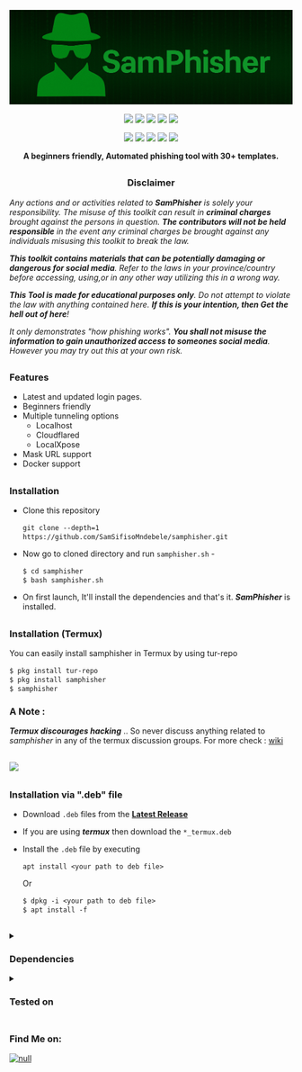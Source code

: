 <!-- SamPhisher -->

<p align="center">
  <img src=".github/misc/logo.png">
</p>

<p align="center">
  <img src="https://img.shields.io/badge/Version-1.1.0-green?style=for-the-badge">
  <img src="https://img.shields.io/github/license/SamSifisoMndebele/samphisher?style=for-the-badge">
  <img src="https://img.shields.io/github/stars/SamSifisoMndebele/samphisher?style=for-the-badge">
  <img src="https://img.shields.io/github/issues/SamSifisoMndebele/samphisher?color=red&style=for-the-badge">
  <img src="https://img.shields.io/github/forks/SamSifisoMndebele/samphisher?color=teal&style=for-the-badge">
</p>

<p align="center">
  <img src="https://img.shields.io/badge/Author-SamSifisoMndebele-blue?style=flat-square">
  <img src="https://img.shields.io/badge/Open%20Source-Yes-darkgreen?style=flat-square">
  <img src="https://img.shields.io/badge/Maintained%3F-Yes-lightblue?style=flat-square">
  <img src="https://img.shields.io/badge/Written%20In-Bash-darkcyan?style=flat-square">
  <img src="https://hits.seeyoufarm.com/api/count/incr/badge.svg?url=https%3A%2F%2Fgithub.com%2FSamSifisoMndebele%2Fsamphisher&title=Visitors&edge_flat=false"/></a>
</p>

<p align="center"><b>A beginners friendly, Automated phishing tool with 30+ templates.</b></p>

##

<h3><p align="center">Disclaimer</p></h3>

<i>Any actions and or activities related to <b>SamPhisher</b> is solely your responsibility. The misuse of this toolkit can result in <b>criminal charges</b> brought against the persons in question. <b>The contributors will not be held responsible</b> in the event any criminal charges be brought against any individuals misusing this toolkit to break the law.

<b>This toolkit contains materials that can be potentially damaging or dangerous for social media</b>. Refer to the laws in your province/country before accessing, using,or in any other way utilizing this in a wrong way.

<b>This Tool is made for educational purposes only</b>. Do not attempt to violate the law with anything contained here. <b>If this is your intention, then Get the hell out of here</b>!

It only demonstrates "how phishing works". <b>You shall not misuse the information to gain unauthorized access to someones social media</b>. However you may try out this at your own risk.</i>

##

### Features

- Latest and updated login pages.
- Beginners friendly
- Multiple tunneling options
  - Localhost
  - Cloudflared
  - LocalXpose
- Mask URL support 
- Docker support

##

### Installation

- Clone this repository
  ```
  git clone --depth=1 https://github.com/SamSifisoMndebele/samphisher.git
  ```

- Now go to cloned directory and run `samphisher.sh` -
  ```
  $ cd samphisher
  $ bash samphisher.sh
  ```

- On first launch, It'll install the dependencies and that's it. ***SamPhisher*** is installed.

##

### Installation (Termux)
You can easily install samphisher in Termux by using tur-repo
```
$ pkg install tur-repo
$ pkg install samphisher
$ samphisher
```
### A Note : 
***Termux discourages hacking*** .. So never discuss anything related to *samphisher* in any of the termux discussion groups. For more check : [wiki](https://wiki.termux.com/wiki/Hacking)

##

<p align="left">
  <a href="https://shell.cloud.google.com/cloudshell/open?cloudshell_git_repo=https://github.com/SamSifisoMndebele/samphisher.git&tutorial=README.md" target="_blank"><img src="https://gstatic.com/cloudssh/images/open-btn.svg"></a>
</p>

##

### Installation via ".deb" file

- Download `.deb` files from the [**Latest Release**](https://github.com/SamSifisoMndebele/samphisher/releases/latest)
- If you are using ***termux*** then download the `*_termux.deb`

- Install the `.deb` file by executing
  ```
  apt install <your path to deb file>
  ```
  Or
  ```
  $ dpkg -i <your path to deb file>
  $ apt install -f
  ```

##

[//]: # (### Run on Docker)
[//]: # ()
[//]: # (- Docker Image Mirror:)
[//]: # (  - **DockerHub** : )
[//]: # (    ```)
[//]: # (    docker pull samsifisomndebele/samphisher)
[//]: # (    ```)

[//]: # (  - **GHCR** : )
[//]: # (    ```)
[//]: # (    docker pull ghcr.io/SamSifisoMndebele/samphisher:latest)
[//]: # (    ```)

[//]: # (- By using the wrapper script [**run-docker.sh**]&#40;https://raw.githubusercontent.com/SamSifisoMndebele/samphisher/master/run-docker.sh&#41;)

[//]: # ()
[//]: # (  ```)

[//]: # (  $ curl -LO https://raw.githubusercontent.com/SamSifisoMndebele/samphisher/master/run-docker.sh)

[//]: # (  $ bash run-docker.sh)

[//]: # (  ```)

[//]: # (- Temporary Container)

[//]: # ()
[//]: # (  ```)

[//]: # (  docker run --rm -ti samsifisomndebele/samphisher)

[//]: # (  ```)

[//]: # (  - Remember to mount the `auth` directory.)

##

<details>
  <summary><h3>Dependencies</h3></summary>

<b>SamPhisher</b> requires following programs to run properly - 
- `git`
- `curl`
- `php`

> All the dependencies will be installed automatically when you run **SamPhisher** for the first time.
</details>

<details>
  <summary><h3>Tested on</h3></summary>

- **Ubuntu**
- **Debian**
- **Arch**
- **Manjaro**
- **Fedora**
- **Termux**
</details>

##

### Find Me on:
<p align="left">
  <a href="https://github.com/SamSifisoMndebele" target="_blank"><img src="https://img.shields.io/badge/Github-blue?style=for-the-badge&logo=github" alt="null"></a>
</p>

